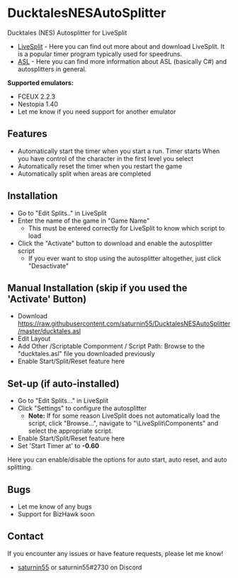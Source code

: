 # DucktalesNESAutoSplitter
Ducktales (NES) Autosplitter for LiveSplit

- [LiveSplit](http://livesplit.github.io/) - Here you can find out more about and download LiveSplit. It is a popular timer program typically used for speedruns.
- [ASL](https://github.com/LiveSplit/LiveSplit/blob/master/Documentation/Auto-Splitters.md) - Here you can find more information about ASL (basically C#) and autosplitters in general.

**Supported emulators:**
 - FCEUX 2.2.3
 - Nestopia 1.40
 - Let me know if you need support for another emulator
 
## Features

- Automatically start the timer when you start a run. Timer starts When you have control of the character in the first level you select
- Automatically reset the timer when you restart the game 
- Automatically split when areas are completed

## Installation 

- Go to "Edit Splits.." in LiveSplit
- Enter the name of the game in "Game Name"
  - This must be entered correctly for LiveSplit to know which script to load
- Click the "Activate" button to download and enable the autosplitter script
  - If you ever want to stop using the autosplitter altogether, just click "Desactivate"

## Manual Installation (skip if you used the 'Activate' Button)

- Download https://raw.githubusercontent.com/saturnin55/DucktalesNESAutoSplitter/master/ducktales.asl
- Edit Layout
- Add Other /Scriptable Componment / Script Path: Browse to the "ducktales.asl" file you downloaded previously
- Enable Start/Split/Reset feature here
  
## Set-up (if auto-installed)

- Go to "Edit Splits..." in LiveSplit
- Click "Settings" to configure the autosplitter
  - **Note:** If for some reason LiveSplit does not automatically load the script, click "Browse...", navigate to "\LiveSplit\Components\" and select the appropriate script.
- Enable Start/Split/Reset feature here
- Set 'Start Timer at' to **-0.60**
  
Here you can enable/disable the options for auto start, auto reset, and auto splitting.

## Bugs

- Let me know of any bugs
- Support for BizHawk soon

## Contact

If you encounter any issues or have feature requests, please let me know! 

- [saturnin55](http://twitch.tv/saturnin55) or saturnin55#2730 on Discord
